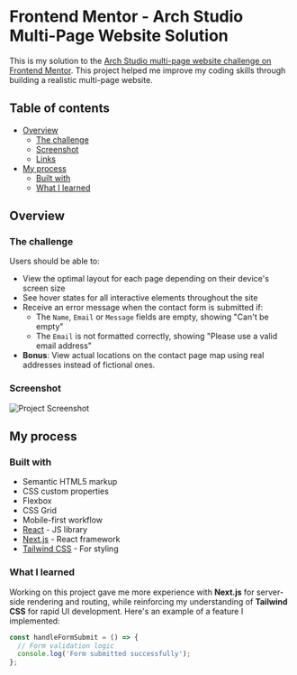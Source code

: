 # Frontend Mentor - Arch Studio Multi-Page Website Solution

This is my solution to the [Arch Studio multi-page website challenge on Frontend Mentor](https://www.frontendmentor.io/challenges/arch-studio-multipage-website-wNIbOFYR6). This project helped me improve my coding skills through building a realistic multi-page website.

## Table of contents

- [Overview](#overview)
  - [The challenge](#the-challenge)
  - [Screenshot](#screenshot)
  - [Links](#links)
- [My process](#my-process)
  - [Built with](#built-with)
  - [What I learned](#what-i-learned)

## Overview

### The challenge

Users should be able to:

- View the optimal layout for each page depending on their device's screen size
- See hover states for all interactive elements throughout the site
- Receive an error message when the contact form is submitted if:
  - The `Name`, `Email` or `Message` fields are empty, showing "Can't be empty"
  - The `Email` is not formatted correctly, showing "Please use a valid email address"
- **Bonus**: View actual locations on the contact page map using real addresses instead of fictional ones.

### Screenshot

![Project Screenshot](https://github.com/user-attachments/assets/cd00c964-bb39-49b9-9861-402f0f9ebbe0)


## My process

### Built with

- Semantic HTML5 markup
- CSS custom properties
- Flexbox
- CSS Grid
- Mobile-first workflow
- [React](https://reactjs.org/) - JS library
- [Next.js](https://nextjs.org/) - React framework
- [Tailwind CSS](https://tailwindcss.com/) - For styling

### What I learned

Working on this project gave me more experience with **Next.js** for server-side rendering and routing, while reinforcing my understanding of **Tailwind CSS** for rapid UI development. Here's an example of a feature I implemented:

```js
const handleFormSubmit = () => {
  // Form validation logic
  console.log('Form submitted successfully');
};
